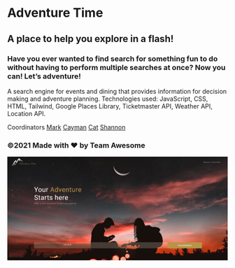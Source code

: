 # Adventure Time

## A place to help you explore in a flash!

### Have you ever wanted to find search for something fun to do without having to perform multiple searches at once? Now you can! Let’s adventure!

A search engine for events and dining that provides information for decision making and adventure planning.
Technologies used: JavaScript, CSS, HTML, Tailwind, Google Places Library, Ticketmaster API, Weather API, Location API.

Coordinators 
[Mark](https://github.com/mjos7)
[Cayman](https://github.com/MaziveVelocity)
[Cat](https://github.com/cat-bh)
[Shannon](https://github.com/ShannonDukes)

### ©️2021 Made with ❤️ by Team Awesome

![Welcome to Adventure Time](assets/img/adventure-time-photo.png)
